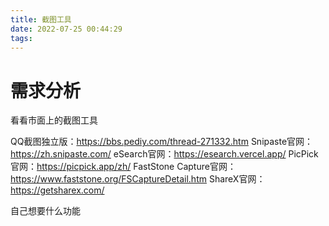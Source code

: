```yaml
---
title: 截图工具
date: 2022-07-25 00:44:29
tags:
---
```



# 需求分析

看看市面上的截图工具

QQ截图独立版：https://bbs.pediy.com/thread-271332.htm
Snipaste官网：https://zh.snipaste.com/
eSearch官网：https://esearch.vercel.app/
PicPick官网：https://picpick.app/zh/
FastStone Capture官网：https://www.faststone.org/FSCaptureDetail.htm
ShareX官网：https://getsharex.com/

自己想要什么功能






